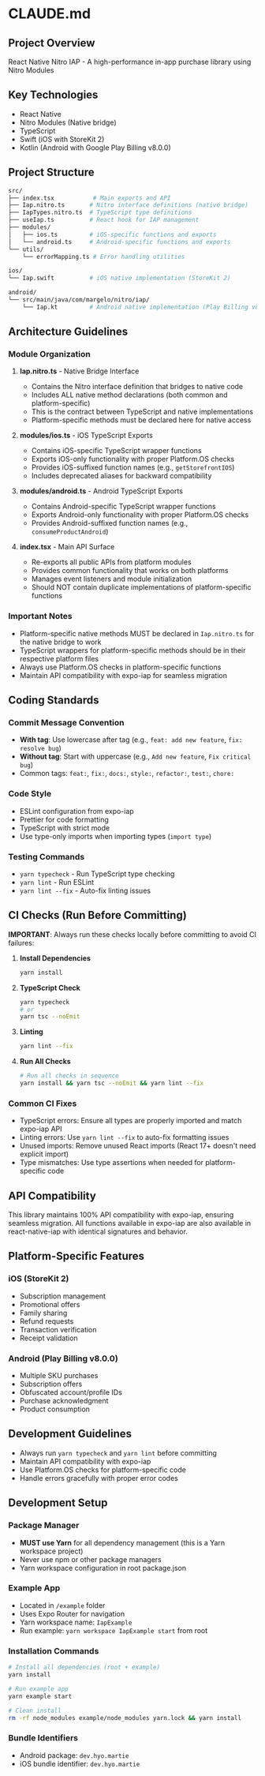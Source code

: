 # CLAUDE.md

## Project Overview

React Native Nitro IAP - A high-performance in-app purchase library using Nitro Modules

## Key Technologies

- React Native
- Nitro Modules (Native bridge)
- TypeScript
- Swift (iOS with StoreKit 2)
- Kotlin (Android with Google Play Billing v8.0.0)

## Project Structure

```sh
src/
├── index.tsx           # Main exports and API
├── Iap.nitro.ts       # Nitro interface definitions (native bridge)
├── IapTypes.nitro.ts  # TypeScript type definitions
├── useIap.ts          # React hook for IAP management
├── modules/
│   ├── ios.ts         # iOS-specific functions and exports
│   └── android.ts     # Android-specific functions and exports
└── utils/
    └── errorMapping.ts # Error handling utilities

ios/
└── Iap.swift          # iOS native implementation (StoreKit 2)

android/
└── src/main/java/com/margelo/nitro/iap/
    └── Iap.kt         # Android native implementation (Play Billing v8.0.0)
```

## Architecture Guidelines

### Module Organization

1. **Iap.nitro.ts** - Native Bridge Interface
   - Contains the Nitro interface definition that bridges to native code
   - Includes ALL native method declarations (both common and platform-specific)
   - This is the contract between TypeScript and native implementations
   - Platform-specific methods must be declared here for native access

2. **modules/ios.ts** - iOS TypeScript Exports
   - Contains iOS-specific TypeScript wrapper functions
   - Exports iOS-only functionality with proper Platform.OS checks
   - Provides iOS-suffixed function names (e.g., `getStorefrontIOS`)
   - Includes deprecated aliases for backward compatibility

3. **modules/android.ts** - Android TypeScript Exports
   - Contains Android-specific TypeScript wrapper functions
   - Exports Android-only functionality with proper Platform.OS checks
   - Provides Android-suffixed function names (e.g., `consumeProductAndroid`)

4. **index.tsx** - Main API Surface
   - Re-exports all public APIs from platform modules
   - Provides common functionality that works on both platforms
   - Manages event listeners and module initialization
   - Should NOT contain duplicate implementations of platform-specific functions

### Important Notes

- Platform-specific native methods MUST be declared in `Iap.nitro.ts` for the native bridge to work
- TypeScript wrappers for platform-specific methods should be in their respective platform files
- Always use Platform.OS checks in platform-specific functions
- Maintain API compatibility with expo-iap for seamless migration

## Coding Standards

### Commit Message Convention

- **With tag**: Use lowercase after tag (e.g., `feat: add new feature`, `fix: resolve bug`)
- **Without tag**: Start with uppercase (e.g., `Add new feature`, `Fix critical bug`)
- Common tags: `feat:`, `fix:`, `docs:`, `style:`, `refactor:`, `test:`, `chore:`

### Code Style

- ESLint configuration from expo-iap
- Prettier for code formatting
- TypeScript with strict mode
- Use type-only imports when importing types (`import type`)

### Testing Commands

- `yarn typecheck` - Run TypeScript type checking
- `yarn lint` - Run ESLint
- `yarn lint --fix` - Auto-fix linting issues

## CI Checks (Run Before Committing)

**IMPORTANT**: Always run these checks locally before committing to avoid CI failures:

1. **Install Dependencies**

   ```bash
   yarn install
   ```

2. **TypeScript Check**

   ```bash
   yarn typecheck
   # or
   yarn tsc --noEmit
   ```

3. **Linting**

   ```bash
   yarn lint --fix
   ```

4. **Run All Checks**

   ```bash
   # Run all checks in sequence
   yarn install && yarn tsc --noEmit && yarn lint --fix
   ```

### Common CI Fixes

- TypeScript errors: Ensure all types are properly imported and match expo-iap API
- Linting errors: Use `yarn lint --fix` to auto-fix formatting issues
- Unused imports: Remove unused React imports (React 17+ doesn't need explicit import)
- Type mismatches: Use type assertions when needed for platform-specific code

## API Compatibility

This library maintains 100% API compatibility with expo-iap, ensuring seamless migration. All functions available in expo-iap are also available in react-native-iap with identical signatures and behavior.

## Platform-Specific Features

### iOS (StoreKit 2)

- Subscription management
- Promotional offers
- Family sharing
- Refund requests
- Transaction verification
- Receipt validation

### Android (Play Billing v8.0.0)

- Multiple SKU purchases
- Subscription offers
- Obfuscated account/profile IDs
- Purchase acknowledgment
- Product consumption

## Development Guidelines

- Always run `yarn typecheck` and `yarn lint` before committing
- Maintain API compatibility with expo-iap
- Use Platform.OS checks for platform-specific code
- Handle errors gracefully with proper error codes

## Development Setup

### Package Manager

- **MUST use Yarn** for all dependency management (this is a Yarn workspace project)
- Never use npm or other package managers
- Yarn workspace configuration in root package.json

### Example App

- Located in `/example` folder
- Uses Expo Router for navigation
- Yarn workspace name: `IapExample`
- Run example: `yarn workspace IapExample start` from root

### Installation Commands

```bash
# Install all dependencies (root + example)
yarn install

# Run example app
yarn example start

# Clean install
rm -rf node_modules example/node_modules yarn.lock && yarn install
```

### Bundle Identifiers

- Android package: `dev.hyo.martie`
- iOS bundle identifier: `dev.hyo.martie`
